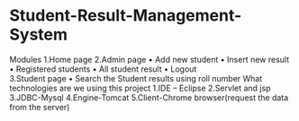 # Student-Result-Management-System
Modules
1.Home page
2.Admin page
        •	Add new student
        •	Insert new result
        •	Registered students
        •	All student result
        •	Logout 	         
3.Student page
        •	Search the Student results using roll number
What technologies are we using this project
  1.IDE – Eclipse
  2.Servlet and jsp
  3.JDBC-Mysql
  4.Engine-Tomcat
  5.Client-Chrome browser(request the data from the server)

